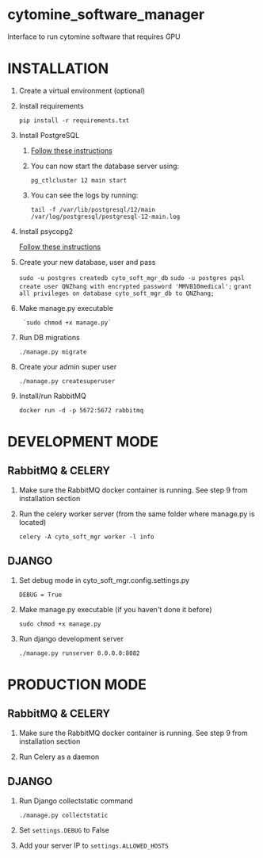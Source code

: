 # cytomine_software_manager
Interface to run cytomine software that requires GPU


# INSTALLATION
1. Create a virtual environment (optional)

2. Install requirements

   `pip install -r requirements.txt`

3. Install PostgreSQL
    1. [Follow these instructions](https://www.postgresql.org/download/linux/ubuntu/)
    2. You can now start the database server using:

  	   `pg_ctlcluster 12 main start`

    3. You can see the logs by running:

	   `tail -f /var/lib/postgresql/12/main /var/log/postgresql/postgresql-12-main.log`

4. Install psycopg2

   [Follow these instructions](https://www.psycopg.org/docs/install.html)

5. Create your new database, user and pass

	`sudo -u postgres createdb cyto_soft_mgr_db`
	`sudo -u postgres pqsl`
	`create user QNZhang with encrypted password 'MMVB10medical';`
	`grant all privileges on database cyto_soft_mgr_db to QNZhang;`

6. Make manage.py executable

        `sudo chmod +x manage.py`

7. Run DB migrations

	`./manage.py migrate`

8. Create your admin super user

	`./manage.py createsuperuser`

9. Install/run RabbitMQ

    `docker run -d -p 5672:5672 rabbitmq`



# DEVELOPMENT MODE

## RabbitMQ & CELERY

1. Make sure the RabbitMQ docker container is running. See step 9 from installation section

2. Run the celery worker server (from the same folder where manage.py is located)

	`celery -A cyto_soft_mgr worker -l info`


## DJANGO

1. Set debug mode in cyto_soft_mgr.config.settings.py

	`DEBUG = True`

2. Make manage.py executable (if you haven't done it before)

    `sudo chmod +x manage.py`

3. Run django development server

    `./manage.py runserver 0.0.0.0:8082`



# PRODUCTION MODE

## RabbitMQ & CELERY

1. Make sure the RabbitMQ docker container is running. See step 9 from installation section

2. Run Celery as a daemon


## DJANGO

1. Run Django collectstatic command

	`./manage.py collectstatic`

2. Set `settings.DEBUG` to False

3. Add your server IP to `settings.ALLOWED_HOSTS`
